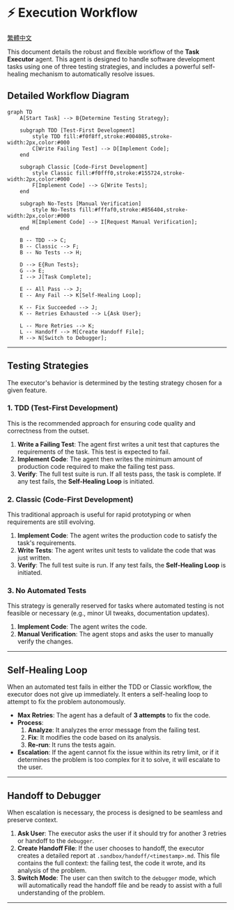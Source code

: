 # ⚡ Execution Workflow
[繁體中文](execution-workflow.zh-Hant.md)

This document details the robust and flexible workflow of the **Task Executor** agent. This agent is designed to handle software development tasks using one of three testing strategies, and includes a powerful self-healing mechanism to automatically resolve issues.

## Detailed Workflow Diagram

```mermaid
graph TD
    A[Start Task] --> B{Determine Testing Strategy};

    subgraph TDD [Test-First Development]
        style TDD fill:#f0f8ff,stroke:#004085,stroke-width:2px,color:#000
        C[Write Failing Test] --> D[Implement Code];
    end
    
    subgraph Classic [Code-First Development]
        style Classic fill:#f0fff0,stroke:#155724,stroke-width:2px,color:#000
        F[Implement Code] --> G[Write Tests];
    end

    subgraph No-Tests [Manual Verification]
        style No-Tests fill:#fffaf0,stroke:#856404,stroke-width:2px,color:#000
        H[Implement Code] --> I[Request Manual Verification];
    end

    B -- TDD --> C;
    B -- Classic --> F;
    B -- No Tests --> H;

    D --> E{Run Tests};
    G --> E;
    I --> J[Task Complete];

    E -- All Pass --> J;
    E -- Any Fail --> K[Self-Healing Loop];

    K -- Fix Succeeded --> J;
    K -- Retries Exhausted --> L{Ask User};
    
    L -- More Retries --> K;
    L -- Handoff --> M[Create Handoff File];
    M --> N[Switch to Debugger];
```

---

## Testing Strategies

The executor's behavior is determined by the testing strategy chosen for a given feature.

### 1. TDD (Test-First Development)
This is the recommended approach for ensuring code quality and correctness from the outset.
1.  **Write a Failing Test**: The agent first writes a unit test that captures the requirements of the task. This test is expected to fail.
2.  **Implement Code**: The agent then writes the minimum amount of production code required to make the failing test pass.
3.  **Verify**: The full test suite is run. If all tests pass, the task is complete. If any test fails, the **Self-Healing Loop** is initiated.

### 2. Classic (Code-First Development)
This traditional approach is useful for rapid prototyping or when requirements are still evolving.
1.  **Implement Code**: The agent writes the production code to satisfy the task's requirements.
2.  **Write Tests**: The agent writes unit tests to validate the code that was just written.
3.  **Verify**: The full test suite is run. If any test fails, the **Self-Healing Loop** is initiated.

### 3. No Automated Tests
This strategy is generally reserved for tasks where automated testing is not feasible or necessary (e.g., minor UI tweaks, documentation updates).
1.  **Implement Code**: The agent writes the code.
2.  **Manual Verification**: The agent stops and asks the user to manually verify the changes.

---

## Self-Healing Loop

When an automated test fails in either the TDD or Classic workflow, the executor does not give up immediately. It enters a self-healing loop to attempt to fix the problem autonomously.

-   **Max Retries**: The agent has a default of **3 attempts** to fix the code.
-   **Process**:
    1.  **Analyze**: It analyzes the error message from the failing test.
    2.  **Fix**: It modifies the code based on its analysis.
    3.  **Re-run**: It runs the tests again.
-   **Escalation**: If the agent cannot fix the issue within its retry limit, or if it determines the problem is too complex for it to solve, it will escalate to the user.

---

## Handoff to Debugger

When escalation is necessary, the process is designed to be seamless and preserve context.
1.  **Ask User**: The executor asks the user if it should try for another 3 retries or handoff to the `debugger`.
2.  **Create Handoff File**: If the user chooses to handoff, the executor creates a detailed report at `.sandbox/handoff/<timestamp>.md`. This file contains the full context: the failing test, the code it wrote, and its analysis of the problem.
3.  **Switch Mode**: The user can then switch to the `debugger` mode, which will automatically read the handoff file and be ready to assist with a full understanding of the problem.

---